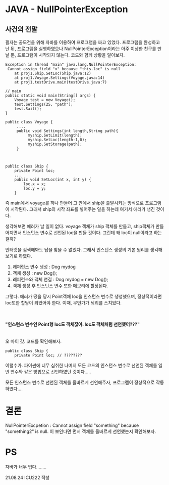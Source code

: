 # JAVA - NullPointerException

## 사건의 전말  
 필자는 공모전을 위해 자바를 이용하여 프로그램을 짜고 있었다. 프로그램을 완성하고 난 뒤, 프로그램을 실행하였으나 NullPointerException이라는 아주 이상한 친구를 만날 뿐, 프로그램이 시작되지 않는다. 코드와 함께 상황을 알아보자. 

```
Exception in thread "main" java.lang.NullPointerException:
 Cannot assign field "x" because "this.loc" is null
	at proj1.Ship.SetLoc(Ship.java:12)
	at proj1.Voyage.Settings(Voyage.java:14)
	at proj1.testDrive.main(testDrive.java:7)
```
```
// main
public static void main(String[] args) {  
    Voyage test = new Voyage();  
	test.Settings(25, "path");  
    test.Sail();  
}
```
```
public class Voyage {  
	 ....
	 public void Settings(int length,String path){  
	      myship.SetLimit(length);  
		  myship.SetLoc(length-1,0);  
		  myship.SetStorage(path);  
     }
  
  
```
```
public class Ship {  
    private Point loc;
    ...
    public void SetLoc(int x, int y) {  
        loc.x = x;  
	    loc.y = y;  
    }
```

즉 main에서 voyage를 하나 만들어 그 안에서 ship을 출발시키는 방식으로 프로그램이 시작된다. 그래서 ship의 시작 좌표를 넣어주는 일을 하는데 여기서 에러가 생긴 것이다.   

생각해보면 에러가 날 일이 없다. voyage 객체가 ship 객체를 만들고, 
ship객체가 만들어지면서 인스턴스 변수로 선언된 loc을 만들 것이다. 그런데 왜 loc이 null이라고 하는 걸까?   

인터넷을 검색해봐도 답을 찾을 수 없었다. 그래서 인스턴스 생성의 기본 원리를 생각해보기로 하였다. 

1. 레퍼런스 변수 생성 :  Dog mydog  
2. 객체 생성 :  new Dog();	
3. 레퍼런스와 객체 연결 : Dog mydog = new Dog();
4. 객체 생성 후 인스턴스 변수 또한 메모리에 할당된다. 

그렇다. 에러가 떴을 당시 Point객체 loc을 인스턴스 변수로 생성했으며, 정상적이라면 loc또한 할당이 되었어야 한다. 이때, 무언가가 뇌리를 스치었다. 

</br></br>
__"인스턴스 변수인  Point형   loc도 객체잖아. loc도 객체처럼 선언했어???"__
</br></br>
  </br>
오 마이 갓. 코드를 확인해보자. 
```
public class Ship {  
    private Point loc; // ????????
```
이럴수가. 파이썬에 너무 심취한 나머지 모든 코드의 인스턴스 변수로 선언된 객체를 일반 변수와 같은 방법으로 선언하였던 것이다.....  

모든 인스턴스 변수로 선언된 객체를 올바르게 선언해주자, 프로그램이 정상적으로 작동하였다....   
 
 # 결론 
  NullPointerExcpetion : Cannot assign field "something"
  because "something2" is null. 
  이 보인다면 먼저 객체를 올바르게 선언했는지 확인해보자. 

# PS
  자바가 너무 밉다........

21.08.24 ICU222 작성







